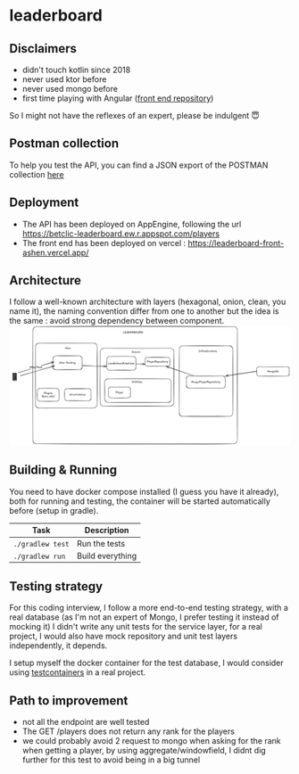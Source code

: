 # leaderboard

## Disclaimers
- didn't touch kotlin since 2018 
- never used ktor before
- never used mongo before
- first time playing with Angular ([front end repository](https://github.com/alexduhem/leaderboard-front))

So I might not have the reflexes of an expert, please be indulgent 😇

## Postman collection
To help you test the API, you can find a JSON export of the POSTMAN collection [here](./Learderboard.postman_collection.json
)

## Deployment
- The API has been deployed on AppEngine, following the url https://betclic-leaderboard.ew.r.appspot.com/players
- The front end has been deployed on vercel : https://leaderboard-front-ashen.vercel.app/

## Architecture
I follow a well-known architecture with layers (hexagonal, onion, clean, you name it), 
the naming convention differ from one to another but the idea is the same : avoid strong dependency between component.
![architecture](leaderboard-architecture.png "Leaderboard Architecture")

## Building & Running
You need to have docker compose installed (I guess you have it already), both for running and testing, the container
will be started automatically before (setup in gradle).


| Task             | Description                                                          |
|------------------|----------------------------------------------------------------------|
| `./gradlew test` | Run the tests                                                        |
| `./gradlew run`  | Build everything                                                     |

## Testing strategy
For this coding interview, I follow a more end-to-end testing strategy, with a real database (as I'm not an expert of Mongo, I prefer testing it instead of mocking it)
I didn't write any unit tests for the service layer, for a real project, I would also have mock repository and unit test layers independently, it depends.

I setup myself the docker container for the test database, I would consider using [testcontainers](https://testcontainers.com/) in a real project.

## Path to improvement
- not all the endpoint are well tested
- The GET /players does not return any rank for the players
- we could probably avoid 2 request to mongo when asking for the rank when getting a player, by using aggregate/windowfield, I didnt dig further for this test to avoid being in a big tunnel
